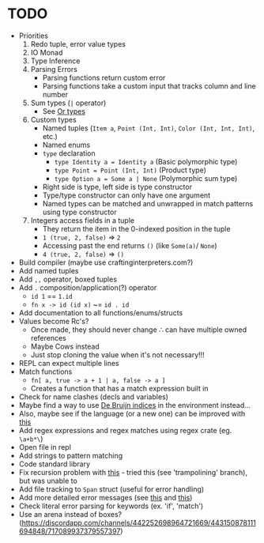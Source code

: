 # TODO

* Priorities
  1. Redo tuple, error value types
  2. IO Monad
  3. Type Inference
  4. Parsing Errors
     * Parsing functions return custom error
     * Parsing functions take a custom input that tracks column and line number
  5. Sum types (`|` operator)
     * See [Or types](http://journal.stuffwithstuff.com/2010/08/23/void-null-maybe-and-nothing/)
  6. Custom types
     * Named tuples (`Item a`, `Point (Int, Int)`, `Color (Int, Int, Int)`, etc.)
     * Named enums
     * `type` declaration
       * `type Identity a = Identity a` (Basic polymorphic type)
       * `type Point = Point (Int, Int)` (Product type)
       * `type Option a = Some a | None` (Polymorphic sum type)
     * Right side is type, left side is type constructor
     * Type/type constructor can only have one argument
     * Named types can be matched and unwrapped in match patterns using type constructor
  7. Integers access fields in a tuple
     * They return the item in the 0-indexed position in the tuple
     * `1 (true, 2, false)` => `2`
     * Accessing past the end returns `()` (like `Some(a)`/ `None`)
     * `4 (true, 2, false)` => `()`
* Build compiler (maybe use craftinginterpreters.com?)
* Add named tuples
* Add `,,` operator, boxed tuples
* Add `.` composition/application(?) operator
  * `id 1` == `1.id`
  * `fn x -> id (id x)` ~= `id . id`
* Add documentation to all functions/enums/structs
* Values become Rc's?
  * Once made, they should never change ∴ can have multiple owned references
  * Maybe Cows instead
  * Just stop cloning the value when it's not necessary!!!
* REPL can expect multiple lines
* Match functions
  * `fn[ a, true -> a + 1 | a, false -> a ]`
  * Creates a function that has a match expression built in
* Check for name clashes (decls and variables)
* Maybe find a way to use [De Bruijn indices](https://en.wikipedia.org/wiki/De_Bruijn_index) in the environment instead...
* Also, maybe see if the language (or a new one) can be improved with [this](http://willcrichton.net/notes/type-level-programming/)
* Add regex expressions and regex matches using regex crate (eg. `\a+b*\`)
* Open file in repl
* Add strings to pattern matching
* Code standard library
* Fix recursion problem with [this](https://www.reddit.com/r/ProgrammingLanguages/comments/gkx10d/recursion_without_stack_overflow/) - tried this (see 'trampolining' branch), but was unable to
* Add file tracking to `Span` struct (useful for error handling)
* Add more detailed error messages (see [this](https://elm-lang.org/news/compiler-errors-for-humans) and [this](https://blog.rust-lang.org/2016/08/10/Shape-of-errors-to-come.html))
* Check literal error parsing for keywords (ex. 'if', 'match')
* Use an arena instead of boxes? (https://discordapp.com/channels/442252698964721669/443150878111694848/717089937379557397)

